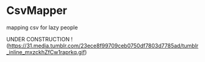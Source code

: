 CsvMapper
=========

mapping csv for lazy people

UNDER CONSTRUCTION
!(https://31.media.tumblr.com/23ece8f99709ceb0750df7803d7785ad/tumblr_inline_mxzckhZfCw1raprkq.gif)